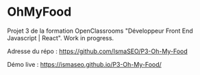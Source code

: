 # OhMyFood

Projet 3 de la formation OpenClassrooms "Développeur Front End Javascript | React". Work in progress.

Adresse du répo : https://github.com/IsmaSEO/P3-Oh-My-Food

Démo live : https://ismaseo.github.io/P3-Oh-My-Food/
